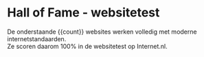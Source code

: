 # Hall of Fame - websitetest
De onderstaande {{count}} websites werken volledig met moderne internetstandaarden.   
Ze scoren daarom 100% in de websitetest op Internet.nl.
